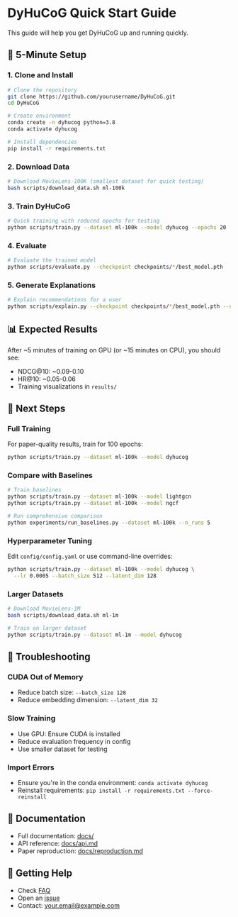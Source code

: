 # DyHuCoG Quick Start Guide

This guide will help you get DyHuCoG up and running quickly.

## 🚀 5-Minute Setup

### 1. Clone and Install

```bash
# Clone the repository
git clone https://github.com/yourusername/DyHuCoG.git
cd DyHuCoG

# Create environment
conda create -n dyhucog python=3.8
conda activate dyhucog

# Install dependencies
pip install -r requirements.txt
```

### 2. Download Data

```bash
# Download MovieLens-100K (smallest dataset for quick testing)
bash scripts/download_data.sh ml-100k
```

### 3. Train DyHuCoG

```bash
# Quick training with reduced epochs for testing
python scripts/train.py --dataset ml-100k --model dyhucog --epochs 20
```

### 4. Evaluate

```bash
# Evaluate the trained model
python scripts/evaluate.py --checkpoint checkpoints/*/best_model.pth
```

### 5. Generate Explanations

```bash
# Explain recommendations for a user
python scripts/explain.py --checkpoint checkpoints/*/best_model.pth --user_id 123
```

## 📊 Expected Results

After ~5 minutes of training on GPU (or ~15 minutes on CPU), you should see:
- NDCG@10: ~0.09-0.10
- HR@10: ~0.05-0.06
- Training visualizations in `results/`

## 🎯 Next Steps

### Full Training

For paper-quality results, train for 100 epochs:

```bash
python scripts/train.py --dataset ml-100k --model dyhucog
```

### Compare with Baselines

```bash
# Train baselines
python scripts/train.py --dataset ml-100k --model lightgcn
python scripts/train.py --dataset ml-100k --model ngcf

# Run comprehensive comparison
python experiments/run_baselines.py --dataset ml-100k --n_runs 5
```

### Hyperparameter Tuning

Edit `config/config.yaml` or use command-line overrides:

```bash
python scripts/train.py --dataset ml-100k --model dyhucog \
  --lr 0.0005 --batch_size 512 --latent_dim 128
```

### Larger Datasets

```bash
# Download MovieLens-1M
bash scripts/download_data.sh ml-1m

# Train on larger dataset
python scripts/train.py --dataset ml-1m --model dyhucog
```

## 🐛 Troubleshooting

### CUDA Out of Memory
- Reduce batch size: `--batch_size 128`
- Reduce embedding dimension: `--latent_dim 32`

### Slow Training
- Use GPU: Ensure CUDA is installed
- Reduce evaluation frequency in config
- Use smaller dataset for testing

### Import Errors
- Ensure you're in the conda environment: `conda activate dyhucog`
- Reinstall requirements: `pip install -r requirements.txt --force-reinstall`

## 📖 Documentation

- Full documentation: [docs/](docs/)
- API reference: [docs/api.md](docs/api.md)
- Paper reproduction: [docs/reproduction.md](docs/reproduction.md)

## 💬 Getting Help

- Check [FAQ](docs/FAQ.md)
- Open an [issue](https://github.com/yourusername/DyHuCoG/issues)
- Contact: your.email@example.com